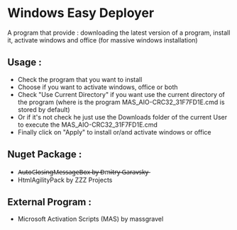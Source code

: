 # Windows Easy Deployer

A program that provide : downloading the latest version of a program, install it, activate windows and office (for massive windows installation) 

## Usage :

- Check the program that you want to install
- Choose if you want to activate windows, office or both
- Check "Use Current Directory" if you want use the current directory of the program (where is the program MAS_AIO-CRC32_31F7FD1E.cmd is stored by default)
- Or if it's not check he just use the Downloads folder of the current User to execute the MAS_AIO-CRC32_31F7FD1E.cmd
- Finally click on "Apply" to install or/and activate windows or office

## Nuget Package :

- A̵̶̵u̵̶̵t̵̶̵o̵̶̵C̵̶̵l̵̶̵o̵̶̵s̵̶̵i̵̶̵n̵̶̵g̵̶̵M̵̶̵e̵̶̵s̵̶̵s̵̶̵a̵̶̵g̵̶̵e̵̶̵B̵̶̵o̵̶̵x̵̶̵ ̵̶̵b̵̶̵y̵̶̵ ̵̶̵D̵̶̵m̵̶̵i̵̶̵t̵̶̵r̵̶̵y̵̶̵ ̵̶̵G̵̶̵a̵̶̵r̵̶̵a̵̶̵v̵̶̵s̵̶̵k̵̶̵y̵̶̵
- HtmlAgilityPack by ZZZ Projects

## External Program :

- Microsoft Activation Scripts (MAS) by massgravel
